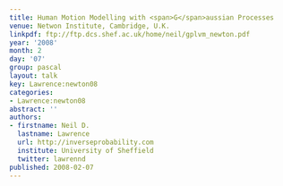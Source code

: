 ```yaml
---
title: Human Motion Modelling with <span>G</span>aussian Processes
venue: Netwon Institute, Cambridge, U.K.
linkpdf: ftp://ftp.dcs.shef.ac.uk/home/neil/gplvm_newton.pdf
year: '2008'
month: 2
day: '07'
group: pascal
layout: talk
key: Lawrence:newton08
categories:
- Lawrence:newton08
abstract: ''
authors:
- firstname: Neil D.
  lastname: Lawrence
  url: http://inverseprobability.com
  institute: University of Sheffield
  twitter: lawrennd
published: 2008-02-07
---
```

